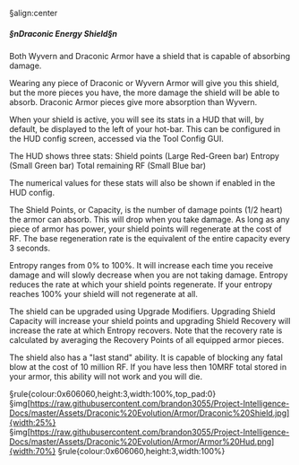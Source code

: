 §align:center
##### §nDraconic Energy Shield§n

Both Wyvern and Draconic Armor have a shield that is capable of absorbing damage.
 
Wearing any piece of Draconic or Wyvern Armor will give you this shield, but the more pieces you have, the more damage the shield will be able to absorb. Draconic Armor pieces give more absorption than Wyvern.

When your shield is active, you will see its stats in a HUD that will, by default, be displayed to the left of your hot-bar. This can be configured in the HUD config screen, accessed via the Tool Config GUI.

The HUD shows three stats:
Shield points (Large Red-Green bar)
Entropy (Small Green bar)
Total remaining RF (Small Blue bar)

The numerical values for these stats will also be shown if enabled in the HUD config.

The Shield Points, or Capacity, is the number of damage points (1/2 heart) the armor can absorb. This will drop when you take damage. As long as any piece of armor has power, your shield points will regenerate at the cost of RF. The base regeneration rate is the equivalent of the entire capacity every 3 seconds.

Entropy ranges from 0% to 100%. It will increase each time you receive damage and will slowly decrease when you are not taking damage. Entropy reduces the rate at which your shield points regenerate. If your entropy reaches 100% your shield will not regenerate at all.

The shield can be upgraded using Upgrade Modifiers. Upgrading Shield Capacity will increase your shield points and upgrading Shield Recovery will increase the rate at which Entropy recovers. Note that the recovery rate is calculated by averaging the Recovery Points of all equipped armor pieces.

The shield also has a "last stand" ability. It is capable of blocking any fatal blow at the cost of 10 million RF. If you have less then 10MRF total stored in your armor, this ability will not work and you will die.
 
§rule{colour:0x606060,height:3,width:100%,top_pad:0}
§img[https://raw.githubusercontent.com/brandon3055/Project-Intelligence-Docs/master/Assets/Draconic%20Evolution/Armor/Draconic%20Shield.jpg]{width:25%} §img[https://raw.githubusercontent.com/brandon3055/Project-Intelligence-Docs/master/Assets/Draconic%20Evolution/Armor/Armor%20Hud.png]{width:70%} 
§rule{colour:0x606060,height:3,width:100%}